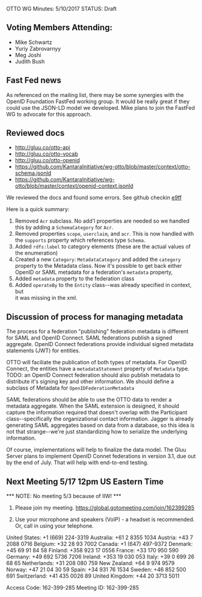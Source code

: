 OTTO WG Minutes: 5/10/2017
STATUS: Draft

## Voting Members Attending:
 - Mike Schwartz
 - Yuriy Zabrovarnyy
 - Meg Joshi
 - Judith Bush

## Fast Fed news

As referenced on the mailing list, there may be some synergies with the OpenID
Foundation FastFed working group. It would be really great if they could use
the JSON-LD model we developed. Mike plans to join the FastFed WG to advocate
for this approach.

## Reviewed docs
 - http://gluu.co/otto-api
 - http://gluu.co/otto-vocab
 - http://gluu.co/otto-openid
 - https://github.com/KantaraInitiative/wg-otto/blob/master/context/otto-schema.jsonld
 - https://github.com/KantaraInitiative/wg-otto/blob/master/context/openid-context.jsonld

We reviewed the docs and found some errors. See github checkin [e9ff](https://github.com/KantaraInitiative/wg-otto/commit/93ea12d9190dbad40d1748c775e29725c4c8e9ff)

Here is a quick summary:

1. Removed `Acr` subclass. No add'l properties are needed so we handled this by
   adding a `SchemaCategory` for `Acr`.
2. Removed properties `scope`, `userclaim`, and `acr`. This is now handled with the
   `supports` property which references type `Schema`.
3. Added `rdfs:label` to category elements (these are the actual values of the
   enumeration)
4. Created a new `Category`: `MetadataCategory` and added the `category` property
   to the Metadata class. Now it's possible to get back either OpenID or SAML
   metadata for a federation's `metadata` property,
5. Added `metadata` property to the federation class
6. Added `operateBy` to the `Entity` class--was already specified in context, but  
   it was missing in the xml.

## Discussion of process for managing metadata

The process for a federation "publishing" federation metadata is different
for SAML and OpenID Connect. SAML federations publish a signed aggregate.
OpenID Connect federations provide individual signed metadata statements (JWT)
for entities.

OTTO will faciliate the publication of both types of metadata. For OpenID Connect,
the entities have a `metadataStatement` property of `Metadata` type. TODO: an
OpenID Connect federation should also publish metadata to distribute it's
signing key and other information. We should define a subclass of Metadata
for `OpenIDFederationMetadata`

SAML federations should be able to use the OTTO data to render a metadata
aggregate. When the SAML extension is designed, it should capture the information
required that doesn't overlap with the Participant class--specifically the
organizational contact information. Jagger is already generating SAML aggregates
based on data from a database, so this idea is not that strange--we're just
standardizing how to serialize the underlying information.

Of course, implementations will help to finalize the data model. The Gluu Server
plans to implement OpenID Connet federations in version 3.1, due out by the
end of July.  That will help with end-to-end testing.

## Next Meeting 5/17 12pm US Eastern Time

*** NOTE: No meeting 5/3 because of IIW! ***

1.  Please join my meeting.
https://global.gotomeeting.com/join/162399285

2.  Use your microphone and speakers (VoIP) - a headset is recommended.  Or, call in using your telephone.

United States: +1 (669) 224-3319
Australia: +61 2 8355 1034
Austria: +43 7 2088 0716
Belgium: +32 28 93 7002
Canada: +1 (647) 497-9372
Denmark: +45 69 91 84 58
Finland: +358 923 17 0556
France: +33 170 950 590
Germany: +49 692 5736 7206
Ireland: +353 19 030 053
Italy: +39 0 699 26 68 65
Netherlands: +31 208 080 759
New Zealand: +64 9 974 9579
Norway: +47 21 04 30 59
Spain: +34 931 76 1534
Sweden: +46 852 500 691
Switzerland: +41 435 0026 89
United Kingdom: +44 20 3713 5011

Access Code: 162-399-285
Meeting ID: 162-399-285
